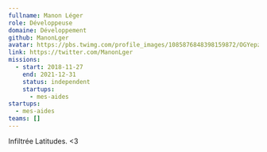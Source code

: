 ```yaml
---
fullname: Manon Léger
role: Développeuse
domaine: Développement
github: ManonLger
avatar: https://pbs.twimg.com/profile_images/1085876848398159872/OGYepz_g_200x200.jpg
link: https://twitter.com/ManonLger
missions:
  - start: 2018-11-27
    end: 2021-12-31
    status: independent
    startups:
      - mes-aides
startups:
  - mes-aides
teams: []
---
```

Infiltrée Latitudes. <3